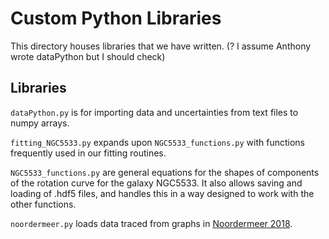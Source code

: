 # Custom Python Libraries

This directory houses libraries that we have written. (? I assume Anthony wrote dataPython but I should check)

## Libraries

`dataPython.py` is for importing data and uncertainties from text files to numpy arrays.

`fitting_NGC5533.py` expands upon `NGC5533_functions.py` with functions frequently used in our fitting routines.

`NGC5533_functions.py` are general equations for the shapes of components of the rotation curve for the galaxy NGC5533. It also allows saving and loading of .hdf5 files, and handles this in a way designed to work with the other functions.

`noordermeer.py` loads data traced from graphs in [Noordermeer 2018](https://doi.org/10.1111/j.1365-2966.2008.12837.x).
